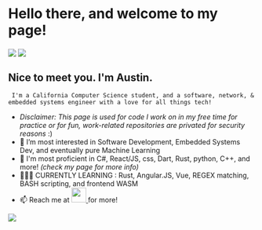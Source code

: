 <h1><b> Hello there, and welcome to my page! </b></h1>
<img align="center" src="https://github-readme-stats.vercel.app/api/top-langs/?username=austinhutchen&hide_progress=true&langs_count=10&theme=react&hide=cmake,c,Objective-C++"/> 
         <img align="center" src="https://github-readme-stats.vercel.app/api?username=austinhutchen&show_icons=true&theme=gruvbox&include_all_commits=false"/> 
  <b><h2> Nice to meet you. I'm Austin. </h2> </b>
         
     I'm a California Computer Science student, and a software, network, & embedded systems engineer with a love for all things tech!
<ul>
    <li> <i> Disclaimer: This page is used for code I work on in my free time for practice or for fun, work-related repositories are privated for security reasons </i> :) 
  <li>👀 I’m most interested in Software Development, Embedded Systems Dev, and eventually pure Machine Learning </li>

  <li> 🌱 I'm most proficient in C#, React/JS, css, Dart, Rust, python, C++,  and more! <i>(check my page for more info)</i>

  </li>
  <li> 👨🏽‍🏫 CURRENTLY LEARNING : Rust, Angular.JS, Vue, REGEX matching, BASH scripting, and frontend WASM </li>
<!---
austinhutchen/austinhutchen is a ✨ special ✨ repository because its `README.md` (this file) appears on your GitHub profile.
You can click the Preview link to take a look at your changes.
--->
 
<li> 📫 Reach me at <a href= "https://www.linkedin.com/in/austin-hutchen-15440a1b2/">  <img height ="30" width="30" src="https://upload.wikimedia.org/wikipedia/commons/thumb/c/ca/LinkedIn_logo_initials.png/800px-LinkedIn_logo_initials.png" /> </a> for more! </li>
</ul>
 <img align = "center" src= "https://github-readme-streak-stats.herokuapp.com/?user=austinhutchen&theme=highcontrast&hide_border=false"/>
